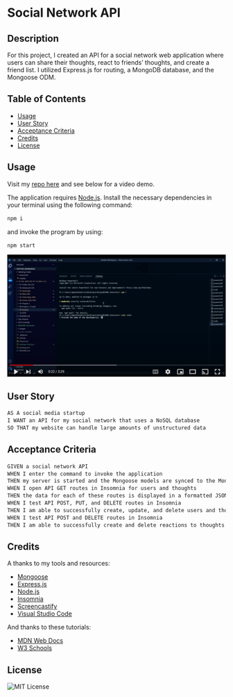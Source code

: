 # Social Network API
## Description
For this project, I created an API for a social network web application where users can share their thoughts, react to friends’ thoughts, and create a friend list. I utilized Express.js for routing, a MongoDB database, and the Mongoose ODM.

## Table of Contents
- [Usage](#usage)
- [User Story](#user-story)
- [Acceptance Criteria](#acceptance-criteria)
- [Credits](#credits)
- [License](#license)

## Usage
Visit my [repo here](https://github.com/Quadrilateral0/Social-Network-API) and see below for a video demo.

The application requires [Node.js](https://nodejs.dev/learn/introduction-to-nodejs). Install the necessary dependencies in your terminal using the following command:
```bash
npm i
```
and invoke the program by using:

```bash
npm start
```

[![Video demo of completed project](images/API-demo.png)](XXX)


## User Story

```md
AS A social media startup
I WANT an API for my social network that uses a NoSQL database
SO THAT my website can handle large amounts of unstructured data
```

## Acceptance Criteria

```md
GIVEN a social network API
WHEN I enter the command to invoke the application
THEN my server is started and the Mongoose models are synced to the MongoDB database
WHEN I open API GET routes in Insomnia for users and thoughts
THEN the data for each of these routes is displayed in a formatted JSON
WHEN I test API POST, PUT, and DELETE routes in Insomnia
THEN I am able to successfully create, update, and delete users and thoughts in my database
WHEN I test API POST and DELETE routes in Insomnia
THEN I am able to successfully create and delete reactions to thoughts and add and remove friends to a user’s friend list
```

## Credits
A thanks to my tools and resources:
- [Mongoose](https://www.npmjs.com/package/mongoose)
- [Express.js](https://www.npmjs.com/package/express)
- [Node.js](https://nodejs.dev/learn/introduction-to-nodejs) 
- [Insomnia](https://insomnia.rest/)
- [Screencastify](https://chrome.google.com/webstore/detail/screencastify-screen-vide/mmeijimgabbpbgpdklnllpncmdofkcpn?hl=en)
- [Visual Studio Code](https://code.visualstudio.com/download)

And thanks to these tutorials:
- [MDN Web Docs](https://developer.mozilla.org/)
- [W3 Schools](https://www.w3schools.com/)

## License
![MIT License](https://img.shields.io/badge/license-MIT-green)